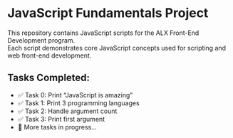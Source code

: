 # JavaScript Fundamentals Project

This repository contains JavaScript scripts for the ALX Front-End Development program.  
Each script demonstrates core JavaScript concepts used for scripting and web front-end development.

## Tasks Completed:
- ✅ Task 0: Print “JavaScript is amazing”
- ✅ Task 1: Print 3 programming languages
- ✅ Task 2: Handle argument count
- ✅ Task 3: Print first argument
- 🔄 More tasks in progress...
